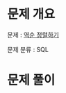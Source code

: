 # 문제 개요

문제 : [역순 정렬하기](https://school.programmers.co.kr/learn/courses/30/lessons/59035)

문제 분류 : SQL

# 문제 풀이
